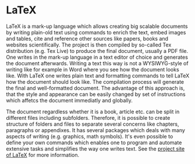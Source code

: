 # LaTeX
LaTeX is a mark-up language which allows creating big scalable documents by writing
plain-old text using commands to enrich the text, embed images and tables, cite and reference
other sources like papers, books and websites scientifically.
The project is then compiled by so-called Tex distribution (e.g. Tex Live) to produce the final
document, usually a PDF file.
One writes in the mark-up language in a text editor of choice and generates the document afterwards.
Writing a text this way is not a WYSIWYG-style of writing like for example in Word where you see how the document looks like.
With LaTeX one writes plain text and formatting commands to tell LaTeX how the document should look like.
The compilation process will generate the final and well-formatted document.
The advantage of this approach is, that the style and appearance can be easily changed by set of instructions which affetcs the document immediatly and globally.

The document regardless whether it is a book, article etc. can be split in different files
including subfolders.
Therefore, it is possible to create structure of folders and files to separate several concerns
like chapters, paragraphs or appendixes.
It has several packages which deals with many aspects of writing (e.g. graphics, math symbols).
It's even possible to define your own commands which enables one to program and automate
extensive tasks and simplifies the way one writes text.
See the [project site of LaTeX](https://www.latex-project.org//) for more information.